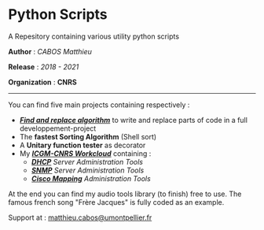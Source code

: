 # Python Scripts

A Repesitory containing various utility python scripts

 **Author**  : *CABOS Matthieu*
 
 **Release** : *2018 - 2021*
 
 **Organization** : **CNRS**
 
 _______________________________________________________________________________________

You can find five main projects containing respectively :
  * **[*Find and replace algorithm*](https://github.com/matthieucabos/Python-Scripts/tree/master/Find%20and%20replace)** to write and replace parts of code in a full developpement-project 
  * The **fastest Sorting Algorithm** (Shell sort)
  * A **Unitary function tester** as decorator
  * My **[*ICGM-CNRS Workcloud*](https://github.com/matthieucabos/Python-Scripts/tree/master/ICGM-CNRS)** containing :
      * **[*DHCP*](https://github.com/matthieucabos/Python-Scripts/tree/master/ICGM-CNRS/DHCP)** *Server Administration Tools*
      * **[*SNMP*](https://github.com/matthieucabos/Python-Scripts/tree/master/ICGM-CNRS/SNMP)** *Server Administration Tools*
      * **[*Cisco Mapping*](https://github.com/matthieucabos/Python-Scripts/tree/master/ICGM-CNRS/Mapping)** *Administration Tools*
  
At the end you can find my audio tools library (to finish) free to use. The famous french song "Frère Jacques" is fully coded as an example.

Support at : matthieu.cabos@umontpellier.fr
